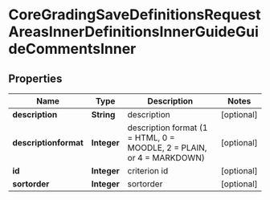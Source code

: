 

# CoreGradingSaveDefinitionsRequestAreasInnerDefinitionsInnerGuideGuideCommentsInner


## Properties

| Name | Type | Description | Notes |
|------------ | ------------- | ------------- | -------------|
|**description** | **String** | description |  [optional] |
|**descriptionformat** | **Integer** | description format (1 &#x3D; HTML, 0 &#x3D; MOODLE, 2 &#x3D; PLAIN, or 4 &#x3D; MARKDOWN) |  [optional] |
|**id** | **Integer** | criterion id |  [optional] |
|**sortorder** | **Integer** | sortorder |  [optional] |



